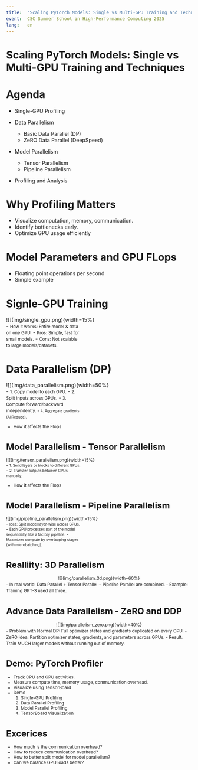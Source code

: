 ```yaml
---
title:  "Scaling PyTorch Models: Single vs Multi-GPU Training and Techniques"
event:  CSC Summer School in High-Performance Computing 2025
lang:   en
---
```


# Scaling PyTorch Models: Single vs Multi-GPU Training and Techniques


# Agenda
- Single-GPU Profiling
- Data Parallelism
    - Basic Data Parallel (DP)
    - ZeRO Data Parallel (DeepSpeed)

- Model Parallelism
    - Tensor Parallelism
    - Pipeline Parallelism


- Profiling and Analysis


# Why Profiling Matters
- Visualize computation, memory, communication.
- Identify bottlenecks early.
- Optimize GPU usage efficiently


# Model Parameters and GPU FLops
- Floating point operations per second
- Simple example


# Signle-GPU Training
<div class="column"  style="width:58%">
  ![](img/single_gpu.png){width=15%}
</div>
<div class="column"  style="width:40%">
  - <small>How it works: Entire model & data on one GPU.</small>
  - <small>Pros: Simple, fast for small models.</small>
  - <small>Cons: Not scalable to large models/datasets.</small>
</div>


# Data Parallelism (DP)
<div class="column"  style="width:58%">
  ![](img/data_parallelism.png){width=50%}
</div>
<div class="column"  style="width:40%">
  - <small>1. Copy model to each GPU.</small>
  - <small>2. Split inputs across GPUs.</small>
  - <small>3. Compute forward/backward independently.
  - <small>4. Aggregate gradients (AllReduce).</small>
</div>
    
- How it affects the Flops


# Model Parallelism - Tensor Parallelism
<div class="column"  style="width:58%">
  ![](img/tensor_parallelism.png){width=15%}
</div>
<div class="column"  style="width:40%">
  - <small>1. Send layers or blocks to different GPUs.</small>
  - <small>2. Transfer outputs between GPUs manually.</small>
</div>
    
- How it affects the Flops


# Model Parallelism - Pipeline Parallelism
<div class="column"  style="width:50%">
  ![](img/pipeline_parallelism.png){width=15%}
</div>
<div class="column"  style="width:40%">
  - <small>Idea: Split model layer-wise across GPUs.</small>
  - <small>Each GPU processes part of the model sequentially, like a factory pipeline.</small>
  - <small>Maximizes compute by overlapping stages (with microbatching).</small>
</div>


# Realliity: 3D Parallelism
<div class="column"  style="width:100%; text-align: center;">
  ![](img/parallelism_3d.png){width=60%}
</div>
- In real world: Data Parallel + Tensor Parallel + Pipeline Parallel are combined.
- Example: Training GPT-3 used all three.


# Advance Data Parallelism - ZeRO and DDP
<div class="column"  style="width:100%; text-align: center;">
  ![](img/parallelism_zero.png){width=40%}
</div>
- Problem with Normal DP: Full optimizer states and gradients duplicated on every GPU.
- ZeRO Idea: Partition optimizer states, gradients, and parameters across GPUs.
- Result: Train MUCH larger models without running out of memory.


# Demo: PyTorch Profiler
- Track CPU and GPU activities.
- Measure compute time, memory usage, communication overhead.
- Visualize using TensorBoard
- Demo
    1. Single-GPU Profiling
    2. Data Parallel Profiling
    3. Model Parallel Profiling
    4. TensorBoard Visualization


# Excerices
- How much is the communication overhead?
- How to reduce communication overhead?
- How to better split model for model parallelism?
- Can we balance GPU loads better?